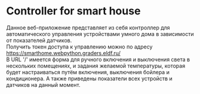 # Controller for smart house

  Данное веб-приложение представляет из себя контроллер для автоматического управления устройствами умного дома в зависимости от показателей датчиков.  
  Получить токен доступа к управлению можно по адресу https://smarthome.webpython.graders.eldf.ru/  
  В URL '/' имеется форма для ручного включения и выключения света в нескольких помещениях, и задания желаемой температуры, которая будет настраиваться путём включения, выключения бойлера и кондиционера. А также приведены показатели всех устройств и датчиков на данный момент.
